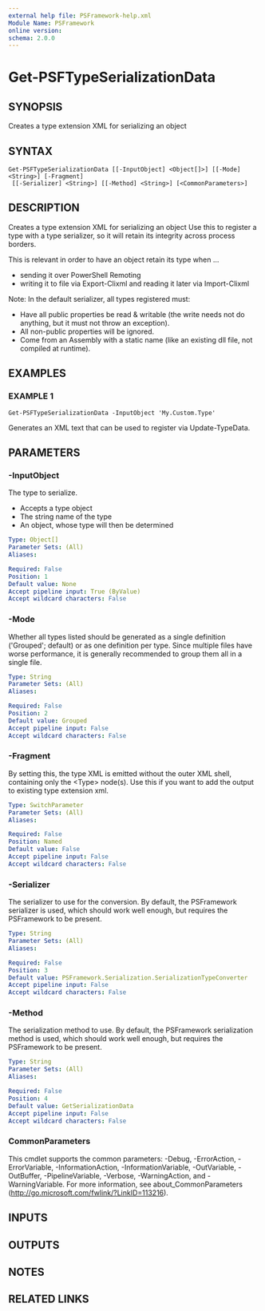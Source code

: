 ```yaml
---
external help file: PSFramework-help.xml
Module Name: PSFramework
online version:
schema: 2.0.0
---
```


# Get-PSFTypeSerializationData

## SYNOPSIS
Creates a type extension XML for serializing an object

## SYNTAX

```
Get-PSFTypeSerializationData [[-InputObject] <Object[]>] [[-Mode] <String>] [-Fragment]
 [[-Serializer] <String>] [[-Method] <String>] [<CommonParameters>]
```

## DESCRIPTION
Creates a type extension XML for serializing an object
Use this to register a type with a type serializer, so it will retain its integrity across process borders.

This is relevant in order to have an object retain its type when ...
- sending it over PowerShell Remoting
- writing it to file via Export-Clixml and reading it later via Import-Clixml

Note:
In the default serializer, all types registered must:
- Have all public properties be read & writable (the write needs not do anything, but it must not throw an exception).
- All non-public properties will be ignored.
- Come from an Assembly with a static name (like an existing dll file, not compiled at runtime).

## EXAMPLES

### EXAMPLE 1
```
Get-PSFTypeSerializationData -InputObject 'My.Custom.Type'
```

Generates an XML text that can be used to register via Update-TypeData.

## PARAMETERS

### -InputObject
The type to serialize.
- Accepts a type object
- The string name of the type
- An object, whose type will then be determined

```yaml
Type: Object[]
Parameter Sets: (All)
Aliases:

Required: False
Position: 1
Default value: None
Accept pipeline input: True (ByValue)
Accept wildcard characters: False
```

### -Mode
Whether all types listed should be generated as a single definition ('Grouped'; default) or as one definition per type.
Since multiple files have worse performance, it is generally recommended to group them all in a single file.

```yaml
Type: String
Parameter Sets: (All)
Aliases:

Required: False
Position: 2
Default value: Grouped
Accept pipeline input: False
Accept wildcard characters: False
```

### -Fragment
By setting this, the type XML is emitted without the outer XML shell, containing only the \<Type\> node(s).
Use this if you want to add the output to existing type extension xml.

```yaml
Type: SwitchParameter
Parameter Sets: (All)
Aliases:

Required: False
Position: Named
Default value: False
Accept pipeline input: False
Accept wildcard characters: False
```

### -Serializer
The serializer to use for the conversion.
By default, the PSFramework serializer is used, which should work well enough, but requires the PSFramework to be present.

```yaml
Type: String
Parameter Sets: (All)
Aliases:

Required: False
Position: 3
Default value: PSFramework.Serialization.SerializationTypeConverter
Accept pipeline input: False
Accept wildcard characters: False
```

### -Method
The serialization method to use.
By default, the PSFramework serialization method is used, which should work well enough, but requires the PSFramework to be present.

```yaml
Type: String
Parameter Sets: (All)
Aliases:

Required: False
Position: 4
Default value: GetSerializationData
Accept pipeline input: False
Accept wildcard characters: False
```

### CommonParameters
This cmdlet supports the common parameters: -Debug, -ErrorAction, -ErrorVariable, -InformationAction, -InformationVariable, -OutVariable, -OutBuffer, -PipelineVariable, -Verbose, -WarningAction, and -WarningVariable. For more information, see about_CommonParameters (http://go.microsoft.com/fwlink/?LinkID=113216).

## INPUTS

## OUTPUTS

## NOTES

## RELATED LINKS
